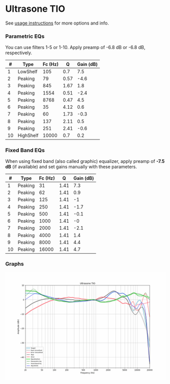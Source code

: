# Ultrasone TIO
See [usage instructions](https://github.com/jaakkopasanen/AutoEq#usage) for more options and info.

### Parametric EQs
You can use filters 1-5 or 1-10. Apply preamp of -6.8 dB or -6.8 dB, respectively.

|   # | Type      |   Fc (Hz) |    Q |   Gain (dB) |
|-----|-----------|-----------|------|-------------|
|   1 | LowShelf  |       105 | 0.7  |         7.5 |
|   2 | Peaking   |        79 | 0.57 |        -4.6 |
|   3 | Peaking   |       845 | 1.67 |         1.8 |
|   4 | Peaking   |      1554 | 0.51 |        -2.4 |
|   5 | Peaking   |      8768 | 0.47 |         4.5 |
|   6 | Peaking   |        35 | 4.12 |         0.6 |
|   7 | Peaking   |        60 | 1.73 |        -0.3 |
|   8 | Peaking   |       137 | 2.11 |         0.5 |
|   9 | Peaking   |       251 | 2.41 |        -0.6 |
|  10 | HighShelf |     10000 | 0.7  |         0.2 |

### Fixed Band EQs
When using fixed band (also called graphic) equalizer, apply preamp of **-7.5 dB** (if available) and set gains manually with these parameters.

|   # | Type    |   Fc (Hz) |    Q |   Gain (dB) |
|-----|---------|-----------|------|-------------|
|   1 | Peaking |        31 | 1.41 |         7.3 |
|   2 | Peaking |        62 | 1.41 |         0.9 |
|   3 | Peaking |       125 | 1.41 |        -1   |
|   4 | Peaking |       250 | 1.41 |        -1.7 |
|   5 | Peaking |       500 | 1.41 |        -0.1 |
|   6 | Peaking |      1000 | 1.41 |        -0   |
|   7 | Peaking |      2000 | 1.41 |        -2.1 |
|   8 | Peaking |      4000 | 1.41 |         1.4 |
|   9 | Peaking |      8000 | 1.41 |         4.4 |
|  10 | Peaking |     16000 | 1.41 |         4.7 |

### Graphs
![](./Ultrasone%20TIO.png)
